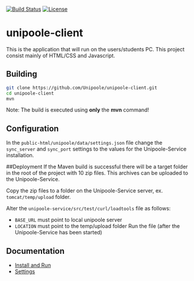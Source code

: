 [![Build Status](https://travis-ci.org/Unipoole/unipoole-client.svg?branch=master)](https://travis-ci.org/Unipoole/unipoole-client)
[![License](https://img.shields.io/badge/License-ECL%202.0-blue.svg)](https://opensource.org/licenses/ECL-2.0)

# unipoole-client
 This is the application that will run on the users/students PC. This project consist mainly of HTML/CSS and Javascript.

## Building
```bash
git clone https://github.com/Unipoole/unipoole-client.git
cd unipoole-client
mvn
```
Note: The build is executed using **only** the **mvn** command!

## Configuration
In the `public-html/unipoole/data/settings.json` file change the `sync_server` and `sync_port` settings to the values for the Unipoole-Service installation.


##Deployment
If the Maven build is successful there will be a target folder in the root of the project with 10 zip files. This archives can be uploaded to the Unipoole-Service.

Copy the zip files to a folder on the Unipoole-Service server, ex. `tomcat/temp/upload` folder.

Alter the `unipoole-service/src/test/curl/loadtools` file as follows:
* `BASE_URL` must point to local unipoole server
* `LOCATION` must point to the temp/upload folder
Run the file (after the Unipoole-Service has been started)

## Documentation
* [Install and Run](./docs/install-and-run.md)
* [Settings](./docs/settings.md)